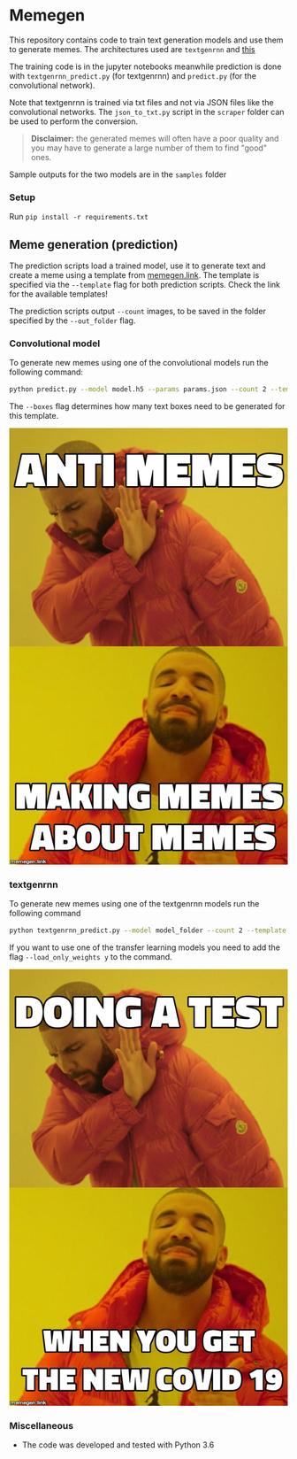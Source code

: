 # Memegen

This repository contains code to train text generation models and use them to generate memes. The architectures used are `textgenrnn` and [this](https://github.com/dylanwenzlau/ml-scripts/tree/master/meme_text_gen_convnet)

The training code is in the jupyter notebooks meanwhile prediction is done with `textgenrnn_predict.py` (for textgenrnn) and `predict.py` (for the convolutional network).

Note that textgenrnn is trained via txt files and not via JSON files like the convolutional networks. The `json_to_txt.py` script in the `scraper` folder can be used to perform the conversion.

> **Disclaimer:** the generated memes will often have a poor quality and you may have to generate a large number of them to find "good" ones.

Sample outputs for the two models are in the `samples` folder

### Setup

Run `pip install -r requirements.txt`

## Meme generation (prediction)

The prediction scripts load a trained model, use it to generate text and create a meme using a template from [memegen.link](http://memegen.link). The template is specified via the `--template` flag for both prediction scripts. Check the link for the available templates!

The prediction scripts output `--count` images, to be saved in the folder specified by the `--out_folder` flag.

### Convolutional model

To generate new memes using one of the convolutional models run the following command:

```sh
python predict.py --model model.h5 --params params.json --count 2 --template drake --out_folder memes
```

The `--boxes` flag determines how many text boxes need to be generated for this template.

![](samples/convolutional/1.png)

### textgenrnn

To generate new memes using one of the textgenrnn models run the following command

```sh
python textgenrnn_predict.py --model model_folder --count 2 --template drake --out_folder memes --boxes 2
```

If you want to use one of the transfer learning models you need to add the flag `--load_only_weights y` to the command.

![](samples/textgenrnn/2.png)

### Miscellaneous

- The code was developed and tested with Python 3.6